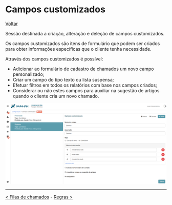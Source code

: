 # Campos customizados
[Voltar](../../../../README.md)

Sessão destinada a criação, alteração e deleção de campos customizados.

Os campos customizados são itens de formulário que podem ser criados para obter informações específicas que o cliente tenha necessidade.

Através dos campos customizados é possível:

* Adicionar ao formulário de cadastro de chamados um novo campo personalizado;
* Criar um campo do tipo texto ou lista suspensa;
* Efetuar filtros em todos os relatórios com base nos campos criados;
* Considerar ou não estes campos para auxiliar na sugestão de artigos quando o cliente cria um novo chamado.

![](./img/camposcustomizados.png)

------------

[< Filas de chamados](filas.md) - [Regras >](regras.md)